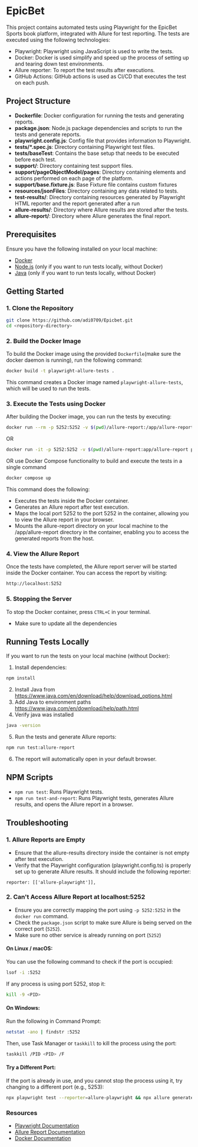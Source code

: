 # EpicBet

This project contains automated tests using Playwright for the EpicBet Sports book platform, integrated with Allure for test reporting.
The tests are executed using the following technologies:
- Playwright: Playwright using JavaScript is used to write the tests.
- Docker: Docker is used simplify and speed up the process of setting up and tearing down test environments.
- Allure reporter: To report the test results after executions.
- GitHub Actions: GitHub actions is used as CI/CD that executes the test on each push.

## Project Structure

- **Dockerfile**: Docker configuration for running the tests and generating reports.
- **package.json**: Node.js package dependencies and scripts to run the tests and generate reports.
- **playwright.config.js**: Config file that provides information to Playwright.
- **tests/*.spec.js**: Directory containing Playwright test files.
- **tests/baseTest**: Contains the base setup that needs to be executed before each test.
- **support/**: Directory containing test support files.
- **support/pageObjectModel/pages**: Directory containing elements and actions performed on each page of the platform.
- **support/base.fixture.js**: Base Fixture file contains custom fixtures
- **resources/jsonFiles**: Directory containing any data related to tests.
- **test-results/**: Directory containing resources generated by Playwright HTML reporter and the report generated after a run
- **allure-results/**: Directory where Allure results are stored after the tests.
- **allure-report/**: Directory where Allure generates the final report.

## Prerequisites

Ensure you have the following installed on your local machine:

- [Docker](https://www.docker.com/)
- [Node.js](https://nodejs.org/) (only if you want to run tests locally, without Docker)
- [Java](https://www.java.com/en/download/help/download_options.html) (only if you want to run tests locally, without Docker)

## Getting Started

### 1. Clone the Repository

```bash
git clone https://github.com/adi0709/Epicbet.git
cd <repository-directory>
```

### 2. Build the Docker Image

To build the Docker image using the provided `Dockerfile`(make sure the docker daemon is running), run the following command:

```bash
docker build -t playwright-allure-tests .
```

This command creates a Docker image named `playwright-allure-tests`, which will be used to run the tests.

### 3. Execute the Tests using Docker

After building the Docker image, you can run the tests by executing:

```bash
docker run --rm -p 5252:5252 -v $(pwd)/allure-report:/app/allure-report playwright-allure-tests
```
OR
```bash
docker run -it -p 5252:5252 -v $(pwd)/allure-report:app/allure-report playwright-allure-tests
```
OR use Docker Compose functionality to build and execute the tests in a single command
```bash
docker compose up
```

This command does the following:

- Executes the tests inside the Docker container.
- Generates an Allure report after test execution.
- Maps the local port 5252 to the port 5252 in the container, allowing you to view the Allure report in your browser.
- Mounts the allure-report directory on your local machine to the /app/allure-report directory in the container, enabling you to access the generated reports from the host.

### 4. View the Allure Report

Once the tests have completed, the Allure report server will be started inside the Docker container. You can access the report by visiting:

```bash
http://localhost:5252
```

### 5. Stopping the Server

To stop the Docker container, press `CTRL+C` in your terminal.

- Make sure to update all the dependencies

## Running Tests Locally

If you want to run the tests on your local machine (without Docker):

1. Install dependencies:

```bash
npm install
```

2. Install Java from https://www.java.com/en/download/help/download_options.html
3. Add Java to environment paths https://www.java.com/en/download/help/path.html
4. Verify java was installed

```bash
java -version
```

5. Run the tests and generate Allure reports:

```bash
npm run test:allure-report
```

6. The report will automatically open in your default browser.

## NPM Scripts

- `npm run test`: Runs Playwright tests.
- `npm run test-and-report`: Runs Playwright tests, generates Allure results, and opens the Allure report in a browser.

## Troubleshooting

### 1. Allure Reports are Empty

- Ensure that the allure-results directory inside the container is not empty after test execution.
- Verify that the Playwright configuration (playwright.config.ts) is properly set up to generate Allure results. It should include the following reporter:

```
reporter: [['allure-playwright']],
```

### 2. Can't Access Allure Report at localhost:5252

- Ensure you are correctly mapping the port using `-p 5252:5252` in the `docker run` command.
- Check the `package.json` script to make sure Allure is being served on the correct port (`5252`).
- Make sure no other service is already running on port (`5252`)

#### On Linux / macOS:

You can use the following command to check if the port is occupied:

```bash
lsof -i :5252
```

If any process is using port 5252, stop it:

```bash
kill -9 <PID>
```

#### On Windows:

Run the following in Command Prompt:

```bash
netstat -ano | findstr :5252
```

Then, use Task Manager or `taskkill` to kill the process using the port:

```bash
taskkill /PID <PID> /F
```

#### Try a Different Port:

If the port is already in use, and you cannot stop the process using it, try changing to a different port (e.g., 5253):

```bash
npx playwright test --reporter=allure-playwright && npx allure generate ./allure-results --clean -o ./allure-report && npx allure open --port 5253 ./allure-report
```

### Resources

- [Playwright Documentation](https://playwright.dev/)
- [Allure Report Documentation](https://allurereport.org/docs/playwright/)
- [Docker Documentation](https://docs.docker.com/)